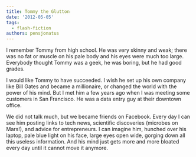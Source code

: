 ```yaml
---
title: Tommy the Glutton
date: '2012-05-05'
tags:
  - flash-fiction
authors: pensjonatus
---
```


I remember Tommy from high school. He was very skinny and weak; there was no fat
or muscle on his pale body and his eyes were much too large. Everybody thought
Tommy was a geek, he was boring, but he had good grades.

<!-- truncate -->

I would like Tommy to have succeeded. I wish he set up his own company like Bill
Gates and became a millionaire, or changed the world with the power of his mind.
But I met him a few years ago when I was meeting some customers in San
Francisco. He was a data entry guy at their downtown office.

We did not talk much, but we became friends on Facebook. Every day I can see him
posting links to tech news, scientific discoveries (microbes on Mars!), and
advice for entrepreneurs. I can imagine him, hunched over his laptop, pale blue
light on his face, large eyes open wide, gorging down all this useless
information. And his mind just gets more and more bloated every day until it
cannot move it anymore.
